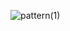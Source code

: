 ![pattern(1)](https://github.com/wdeus/bertoti/assets/111614619/63a4bc93-dd34-47aa-b512-8b098557443b)
